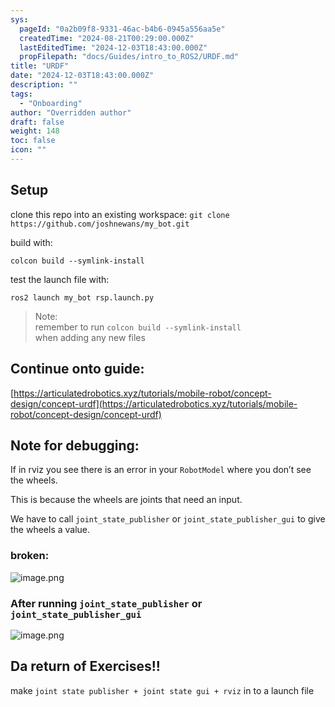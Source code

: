 ```yaml
---
sys:
  pageId: "0a2b09f8-9331-46ac-b4b6-0945a556aa5e"
  createdTime: "2024-08-21T00:29:00.000Z"
  lastEditedTime: "2024-12-03T18:43:00.000Z"
  propFilepath: "docs/Guides/intro_to_ROS2/URDF.md"
title: "URDF"
date: "2024-12-03T18:43:00.000Z"
description: ""
tags:
  - "Onboarding"
author: "Overridden author"
draft: false
weight: 148
toc: false
icon: ""
---
```


## Setup

clone this repo into an existing workspace:
`git clone https://github.com/joshnewans/my_bot.git`

build with:

`colcon build --symlink-install`

test the launch file with:

`ros2 launch my_bot rsp.launch.py`

> Note:  
> remember to run `colcon build --symlink-install`  
> when adding any new files

## Continue onto guide:

[https://articulatedrobotics.xyz/tutorials/mobile-robot/concept-design/concept-urdf](https://articulatedrobotics.xyz/tutorials/mobile-robot/concept-design/concept-urdf)

## Note for debugging:

If in rviz you see there is an error in your `RobotModel` where you don’t see the wheels.

This is because the wheels are joints that need an input. 

We have to call `joint_state_publisher` or `joint_state_publisher_gui` to give the wheels a value.

### broken:

![image.png](https://prod-files-secure.s3.us-west-2.amazonaws.com/d518164a-d88e-44d1-a4ee-3adb3bd8bce0/96a1d089-1f17-4dbf-8563-f2aef56a4d37/image.png?X-Amz-Algorithm=AWS4-HMAC-SHA256&X-Amz-Content-Sha256=UNSIGNED-PAYLOAD&X-Amz-Credential=ASIAZI2LB466ZJ5NIXEH%2F20250204%2Fus-west-2%2Fs3%2Faws4_request&X-Amz-Date=20250204T160906Z&X-Amz-Expires=3600&X-Amz-Security-Token=IQoJb3JpZ2luX2VjEBgaCXVzLXdlc3QtMiJGMEQCIGsuWpTv3%2BOQl1U0i7MjcWHzymVLGEuHV24zz4NA3Tk7AiAsKuKeXEtnWC51IX1EM%2B%2FL1jZEaX9DJ5EuNKOH7UpXByr%2FAwgxEAAaDDYzNzQyMzE4MzgwNSIMV2SX%2Fv3tDpHACE4QKtwDCNxI%2FLYHXGwX2sRiLaBnzCtDGcoNgCqkdUkqsmtqffXhL2FNXdys9%2BWwt9Mjq4S1E4pvQ5t%2FdvFkTxFRstZcgUoagZjtwRV1M6UGX2PSykWD7zuB%2BFl9GR2D1bgS9XM%2FhHLQAZYeOGkeLSJyG6YSU4RAgg041gdcYoR1gvRy%2B4UlvVSUYtJo4TKDtSFJJ6zhd7KxA5QerlhJmCDUh58kbbQkoSrQfviN%2FJuEWy5%2BbLuE3uMvpFxdP5BywGdnUqGBEs1%2FSuglhqtivumtj5u9ytzYSNFr9fyNfPvrO7FQXnGYkh%2BZTU3orKn%2BFowboXO1%2FgacbdrAMyiyjGO1Ri%2B9JeZcfgdBrfopwXU0xuZB3XIlXUeeCCPdGarbx4asARV1TJFMR%2BiLfxOCNdWXNxc81%2BxOPhoWSo9SW9s3PjaZSnfGhOgzGuqERIJ4dplkbPGmsaIAmqC6Z2brs5tT1EJgYJ7JVod7Oqa%2FdCZv9Fxr6EQ%2Frt2wr7uK6Gkjzy1FYiK8ij6G46K6Jvk34i1KXNb7cZRH7%2B1KjsDfPTg%2FZbXg76MnyFE1%2B83Gceeprg5v%2B8X%2BLuJqPL6POD3F2%2FTbN6lNcY1GdmJwv6tFoRfyW78RRr0PjFQECq%2BTZbJEqWAw5OiIvQY6pgGW79qBWAYvQRR8C15v9ImQsp5k8S6P3zzMfW81jLuxUIoCwSQCF8GMMWBUjNFHNoUjw%2FznTs8g9sGwF2koejos8UutSEtNhMgzLxiT14KGuRuff357zyp6NHRdXZrlSX8HWYgF%2F3lfQZD5DhoOkeBl%2B%2FabIXokgKavngAYFk6V3TQlBl%2BTzKuza7543EGkKgQ0da9ivXm9EasgidUKxqggK5JESPf%2F&X-Amz-Signature=91fdb7e113b7c3afc3f9c4c2c87e7583a50c40d0f6657df8270d4a0b3a54d12b&X-Amz-SignedHeaders=host&x-id=GetObject)

### After running `joint_state_publisher` or `joint_state_publisher_gui`

![image.png](https://prod-files-secure.s3.us-west-2.amazonaws.com/d518164a-d88e-44d1-a4ee-3adb3bd8bce0/130c99c7-1b0b-4031-9953-844fc3950ff4/image.png?X-Amz-Algorithm=AWS4-HMAC-SHA256&X-Amz-Content-Sha256=UNSIGNED-PAYLOAD&X-Amz-Credential=ASIAZI2LB466ZJ5NIXEH%2F20250204%2Fus-west-2%2Fs3%2Faws4_request&X-Amz-Date=20250204T160906Z&X-Amz-Expires=3600&X-Amz-Security-Token=IQoJb3JpZ2luX2VjEBgaCXVzLXdlc3QtMiJGMEQCIGsuWpTv3%2BOQl1U0i7MjcWHzymVLGEuHV24zz4NA3Tk7AiAsKuKeXEtnWC51IX1EM%2B%2FL1jZEaX9DJ5EuNKOH7UpXByr%2FAwgxEAAaDDYzNzQyMzE4MzgwNSIMV2SX%2Fv3tDpHACE4QKtwDCNxI%2FLYHXGwX2sRiLaBnzCtDGcoNgCqkdUkqsmtqffXhL2FNXdys9%2BWwt9Mjq4S1E4pvQ5t%2FdvFkTxFRstZcgUoagZjtwRV1M6UGX2PSykWD7zuB%2BFl9GR2D1bgS9XM%2FhHLQAZYeOGkeLSJyG6YSU4RAgg041gdcYoR1gvRy%2B4UlvVSUYtJo4TKDtSFJJ6zhd7KxA5QerlhJmCDUh58kbbQkoSrQfviN%2FJuEWy5%2BbLuE3uMvpFxdP5BywGdnUqGBEs1%2FSuglhqtivumtj5u9ytzYSNFr9fyNfPvrO7FQXnGYkh%2BZTU3orKn%2BFowboXO1%2FgacbdrAMyiyjGO1Ri%2B9JeZcfgdBrfopwXU0xuZB3XIlXUeeCCPdGarbx4asARV1TJFMR%2BiLfxOCNdWXNxc81%2BxOPhoWSo9SW9s3PjaZSnfGhOgzGuqERIJ4dplkbPGmsaIAmqC6Z2brs5tT1EJgYJ7JVod7Oqa%2FdCZv9Fxr6EQ%2Frt2wr7uK6Gkjzy1FYiK8ij6G46K6Jvk34i1KXNb7cZRH7%2B1KjsDfPTg%2FZbXg76MnyFE1%2B83Gceeprg5v%2B8X%2BLuJqPL6POD3F2%2FTbN6lNcY1GdmJwv6tFoRfyW78RRr0PjFQECq%2BTZbJEqWAw5OiIvQY6pgGW79qBWAYvQRR8C15v9ImQsp5k8S6P3zzMfW81jLuxUIoCwSQCF8GMMWBUjNFHNoUjw%2FznTs8g9sGwF2koejos8UutSEtNhMgzLxiT14KGuRuff357zyp6NHRdXZrlSX8HWYgF%2F3lfQZD5DhoOkeBl%2B%2FabIXokgKavngAYFk6V3TQlBl%2BTzKuza7543EGkKgQ0da9ivXm9EasgidUKxqggK5JESPf%2F&X-Amz-Signature=2ac246a18c3243e8b42e9ef86aa9f34a440e599b86abac61af75289dccb99afb&X-Amz-SignedHeaders=host&x-id=GetObject)

## Da return of Exercises!!

make `joint state publisher + joint state gui + rviz` in to a launch file

